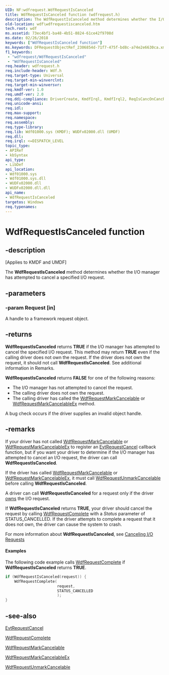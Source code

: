 ```yaml
---
UID: NF:wdfrequest.WdfRequestIsCanceled
title: WdfRequestIsCanceled function (wdfrequest.h)
description: The WdfRequestIsCanceled method determines whether the I/O manager has attempted to cancel a specified I/O request.
old-location: wdf\wdfrequestiscanceled.htm
tech.root: wdf
ms.assetid: 73ec4bf1-ba48-4b51-8824-61ce42f9708d
ms.date: 02/26/2018
keywords: ["WdfRequestIsCanceled function"]
ms.keywords: DFRequestObjectRef_2306854d-71f7-475f-bd8c-a74e2e6630ca.xml, WdfRequestIsCanceled, WdfRequestIsCanceled method, kmdf.wdfrequestiscanceled, wdf.wdfrequestiscanceled, wdfrequest/WdfRequestIsCanceled
f1_keywords:
 - "wdfrequest/WdfRequestIsCanceled"
 - "WdfRequestIsCanceled"
req.header: wdfrequest.h
req.include-header: Wdf.h
req.target-type: Universal
req.target-min-winverclnt: 
req.target-min-winversvr: 
req.kmdf-ver: 1.0
req.umdf-ver: 2.0
req.ddi-compliance: DriverCreate, KmdfIrql, KmdfIrql2, ReqIsCancOnCancReq
req.unicode-ansi: 
req.idl: 
req.max-support: 
req.namespace: 
req.assembly: 
req.type-library: 
req.lib: Wdf01000.sys (KMDF); WUDFx02000.dll (UMDF)
req.dll: 
req.irql: <=DISPATCH_LEVEL
topic_type:
- APIRef
- kbSyntax
api_type:
- LibDef
api_location:
- Wdf01000.sys
- Wdf01000.sys.dll
- WUDFx02000.dll
- WUDFx02000.dll.dll
api_name:
- WdfRequestIsCanceled
targetos: Windows
req.typenames: 
---
```


# WdfRequestIsCanceled function


## -description


<p class="CCE_Message">[Applies to KMDF and UMDF]</p>

The <b>WdfRequestIsCanceled</b> method determines whether the I/O manager has attempted to cancel a specified I/O request.


## -parameters




### -param Request [in]

A handle to a framework request object.


## -returns



<b>WdfRequestIsCanceled</b> returns <b>TRUE</b> if the I/O manager has attempted to cancel the specified I/O request. This method may return <b>TRUE</b> even if the calling driver does not own the request.  If the driver does not own the request, it should not call <b>WdfRequestIsCanceled</b>. See additional information in Remarks.

<b>WdfRequestIsCanceled</b> returns <b>FALSE</b> for one of the following reasons: 


<ul>
<li>The I/O manager has not attempted to cancel the request.</li>
<li>The calling driver does not own the request. 
</li>
<li>The calling driver has called the <a href="https://docs.microsoft.com/windows-hardware/drivers/ddi/wdfrequest/nf-wdfrequest-wdfrequestmarkcancelable">WdfRequestMarkCancelable</a> or <a href="https://docs.microsoft.com/windows-hardware/drivers/ddi/wdfrequest/nf-wdfrequest-wdfrequestmarkcancelableex">WdfRequestMarkCancelableEx</a> method. 
</li>
</ul>


A bug check occurs if the driver supplies an invalid object handle.




## -remarks



If your driver has not called <a href="https://docs.microsoft.com/windows-hardware/drivers/ddi/wdfrequest/nf-wdfrequest-wdfrequestmarkcancelable">WdfRequestMarkCancelable</a> or <a href="https://docs.microsoft.com/windows-hardware/drivers/ddi/wdfrequest/nf-wdfrequest-wdfrequestmarkcancelableex">WdfRequestMarkCancelableEx</a> to register an <a href="https://docs.microsoft.com/windows-hardware/drivers/ddi/wdfrequest/nc-wdfrequest-evt_wdf_request_cancel">EvtRequestCancel</a> callback function, but if you want your driver to determine if the I/O manager has attempted to cancel an I/O request, the driver can call <b>WdfRequestIsCanceled</b>.

If the driver has called <a href="https://docs.microsoft.com/windows-hardware/drivers/ddi/wdfrequest/nf-wdfrequest-wdfrequestmarkcancelable">WdfRequestMarkCancelable</a> or <a href="https://docs.microsoft.com/windows-hardware/drivers/ddi/wdfrequest/nf-wdfrequest-wdfrequestmarkcancelableex">WdfRequestMarkCancelableEx</a>, it must call <a href="https://docs.microsoft.com/windows-hardware/drivers/ddi/wdfrequest/nf-wdfrequest-wdfrequestunmarkcancelable">WdfRequestUnmarkCancelable</a> before calling <b>WdfRequestIsCanceled</b>.

A driver can call <b>WdfRequestIsCanceled</b> for a request only if the driver <a href="https://docs.microsoft.com/windows-hardware/drivers/wdf/request-ownership">owns</a> the I/O request. 

If <b>WdfRequestIsCanceled</b> returns <b>TRUE</b>, your driver should cancel the request by calling <a href="https://docs.microsoft.com/windows-hardware/drivers/ddi/wdfrequest/nf-wdfrequest-wdfrequestcomplete">WdfRequestComplete</a> with a <i>Status</i> parameter of STATUS_CANCELLED. If the driver attempts to complete a request that it does not own, the driver can cause the system to crash.

For more information about <b>WdfRequestIsCanceled</b>, see <a href="https://docs.microsoft.com/windows-hardware/drivers/wdf/canceling-i-o-requests">Canceling I/O Requests</a>



#### Examples

The following code example calls <a href="https://docs.microsoft.com/windows-hardware/drivers/ddi/wdfrequest/nf-wdfrequest-wdfrequestcomplete">WdfRequestComplete</a> if <b>WdfRequestIsCanceled</b> returns <b>TRUE</b>.

```cpp
if (WdfRequestIsCanceled(request)) {
    WdfRequestComplete(
                       request,
                       STATUS_CANCELLED
                       );
}
```



## -see-also




<a href="https://docs.microsoft.com/windows-hardware/drivers/ddi/wdfrequest/nc-wdfrequest-evt_wdf_request_cancel">EvtRequestCancel</a>



<a href="https://docs.microsoft.com/windows-hardware/drivers/ddi/wdfrequest/nf-wdfrequest-wdfrequestcomplete">WdfRequestComplete</a>



<a href="https://docs.microsoft.com/windows-hardware/drivers/ddi/wdfrequest/nf-wdfrequest-wdfrequestmarkcancelable">WdfRequestMarkCancelable</a>



<a href="https://docs.microsoft.com/windows-hardware/drivers/ddi/wdfrequest/nf-wdfrequest-wdfrequestmarkcancelableex">WdfRequestMarkCancelableEx</a>



<a href="https://docs.microsoft.com/windows-hardware/drivers/ddi/wdfrequest/nf-wdfrequest-wdfrequestunmarkcancelable">WdfRequestUnmarkCancelable</a>
 

 

